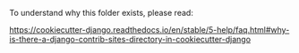 To understand why this folder exists, please read:

https://cookiecutter-django.readthedocs.io/en/stable/5-help/faq.html#why-is-there-a-django-contrib-sites-directory-in-cookiecutter-django
